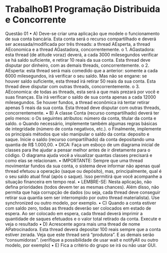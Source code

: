 # TrabalhoB1 Programação Distribuida e Concorrente

Questão 01
• A) Deve-se criar uma aplicação que modele o funcionamento de sua conta bancária. Esta conta será
o recurso compartilhado e deverá ser acessada/modificada por três threads: a thread AEsperta, a
thread AEconomica e a thread AGastadora, concorrentemente.
o 1. AGastadora: esta thread (de atitude voraz) deverá, a cada 3000 milesegundos verificar se
há saldo suficiente, e retirar 10 reais da sua conta. Esta thread deve disputar por dinheiro, com
as demais threads, concorrentemente.
o 2. AEsperta: esta thread será mais comedido que a anterior: somente a cada 6000
milesegundos, irá verificar o seu saldo. Mas não se engane: se houver saldo suficiente, esta
thread irá retirar 50 reais da sua conta. Esta thread deve disputar com outras threads,
concorrentemente.
o 3. AEconomica: de todas as threads, esta será a que mais prezará por você e suas finanças.
Ela irá verificar o saldo de sua conta apenas a cada 12000 milesegundos. Se houver fundos, a
thread econômica irá tentar retirar apenas 5 reais da sua conta. Esta thread deve disputar com
outras threads, concorrentemente.
• B) A classe Conta (recurso compartilhado) deverá ter pelo menos:
o Os seguintes atributos: número da conta, titular da conta e saldo.
o Quando necessário, implemente também algumas regras básicas de integridade (número de
conta negativos, etc.).
o Finalmente, implemente os principais métodos que vão manipular o saldo da conta: deposito e
saque. Inicie o saldo (recurso compartilhado) da conta depositando uma quantia de R$
1.000,00.
• DICA: Faça um esboço de um diagrama inicial de classes para lhe ajudar a pensar melhor antes
de ir diretamente para o código. O diagrama ajuda você a visualizar quantas classes precisará e
como elas se relacionam.
• IMPORTANTE: Sempre que uma thread movimentar fundos da sua conta, o sistema deve informar
não apenas qual thread efetuou a operação (saque ou depósito), mas, principalmente, qual é o seu
saldo atual final (após o saque). Isso permitirá que você acompanhe a situação financeira em
tempo real.
• LEMBRE-SE: Nesta aplicação, não defina prioridades (todos devem ter as mesmas chances).
Além disso, não permita que haja corrupção de dados (ou seja, cada thread deve conseguir retirar
sua quantia sem ser interrompido por outro thread materialista). Use synchronized ou outro
modelo, por exemplo.
• C) Quando a conta estiver com saldo zero, todas as threads deverão ser colocados em estado de
espera. Ao ser colocado em espera, cada thread deverá imprimir a quantidade de saques efetuados e
o valor total retirado da conta. Execute e veja o resultado
• D) Acrescente agora mais uma thread de nome APatrocinadora. Esta thread deverá
depositar 100 reais sempre que a conta estiver zerada. Veja que este thread será
“produtora”. E as demais serão “consumidoras”. (verifique a possibilidade de usar wait e
notifyAll ou outro modelo, por exemplo)
• E) Fica a critério do grupo se irá ou não usar GUI.

